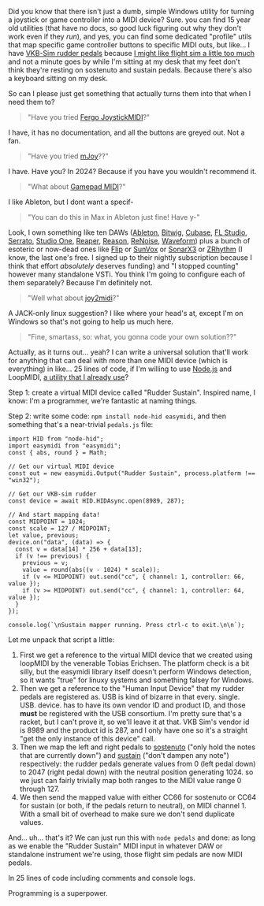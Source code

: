 Did you know that there isn't just a dumb, simple Windows utility for turning a joystick or game controller into a MIDI device? Sure. you can find 15 year old utilities (that have no docs, so good luck figuring out why they don't work even if they _run_), and yes, you can find some dedicated "profile" utils that map specific game controller buttons to specific MIDI outs, but like... I have [VKB-Sim rudder pedals](https://www.vkbcontrollers.com/products/t-rudders-mk-v-rudder-pedals) because [I might like flight sim a little too much](https://pomax.github.io/are-we-flying/) and not a minute goes by while I'm sitting at my desk that my feet don't think they're resting on sostenuto and sustain pedals. Because there's also a keyboard sitting on my desk. 

So can I please just get something that actually turns them into that when I need them to?

> "Have you tried [Fergo JoystickMIDI](https://www.fergonez.net/softwares/fjoymidi)?"

I have, it has no documentation, and all the buttons are greyed out. Not a fan.

> "Have you tried [mJoy](http://www.otk.it/mjoy/)??"

I have. Have you? In 2024? Because if you have you wouldn't recommend it.

> "What about [Gamepad MIDI](https://www.kaskobi.com/gamepadmidi)?"

I like Ableton, but I dont want a specif-

> "You can do this in Max in Ableton just fine! Have y-"

Look, I own something like ten DAWs ([Ableton](https://www.ableton.com/en/), [Bitwig](https://www.bitwig.com/), [Cubase](https://www.steinberg.net/cubase/), [FL Studio](https://www.image-line.com), [Serrato](https://serato.com/), [Studio One](https://www.presonus.com/en/studio-one.html), [Reaper](https://www.reaper.fm/), [Reason](https://www.reasonstudios.com/), [ReNoise](https://www.renoise.com/), [Waveform](https://www.tracktion.com/products/waveform-pro)) plus a bunch of esoteric or now-dead ones like [Flip](https://www.flipsampler.com/) or [SunVox](https://warmplace.ru/soft/sunvox/) or [SonarX3](https://www.soundonsound.com/reviews/cakewalk-sonar-x3-producer) or [ZRhythm](https://www.zrythm.org/en/index.html) (I know, the last one's free. I signed up to their nightly subscription because I think that effort _absolutely_ deserves funding) and "I stopped counting" however many standalone VSTi. You think I'm going to configure each of them separately? Because I'm definitely not.

> "Well what about [joy2midi](https://github.com/jessecrossen/hautmidi/tree/master/joy2midi)?"

A JACK-only linux suggestion? I like where your head's at, except I'm on Windows so that's not going to help us much here.

> "Fine, smartass, so: what, you gonna code your own solution??"

Actually, as it turns out... yeah? I can write a universal solution that'll work for anything that can deal with more than one MIDI device (which is everything) in like... 25 lines of code, if I'm willing to use [Node.js](https://nodejs.org/en) and LoopMIDI, [a utility that I already use](https://www.tobias-erichsen.de/software/loopmidi.html)?

Step 1: create a virtual MIDI device called "Rudder Sustain". Inspired name, I know: I'm a programmer, we're fantastic at naming things.

Step 2: write some code: `npm install node-hid easymidi`, and then something that's a near-trivial `pedals.js` file:

```
import HID from "node-hid";
import easymidi from "easymidi";
const { abs, round } = Math;

// Get our virtual MIDI device
const out = new easymidi.Output("Rudder Sustain", process.platform !== "win32");

// Get our VKB-sim rudder
const device = await HID.HIDAsync.open(8989, 287);

// And start mapping data!
const MIDPOINT = 1024;
const scale = 127 / MIDPOINT;
let value, previous;
device.on("data", (data) => {
  const v = data[14] * 256 + data[13];
  if (v !== previous) {
    previous = v;
    value = round(abs((v - 1024) * scale));
    if (v <= MIDPOINT) out.send("cc", { channel: 1, controller: 66, value });
    if (v >= MIDPOINT) out.send("cc", { channel: 1, controller: 64, value });
  }
});

console.log(`\nSustain mapper running. Press ctrl-c to exit.\n\n`);
```

Let me unpack that script a little:

1. First we get a reference to the virtual MIDI device that we created using loopMIDI by the venerable Tobias Erichsen. The platform check is a bit silly, but the easymidi library itself doesn't perform Windows detection, so it wants "true" for linuxy systems and something falsey for Windows.
1. Then we get a reference to the "Human Input Device" that my rudder pedals are registered as. USB is kind of bizarre in that every. single. USB. device. has to have its own vendor ID and product ID, and those **must** be registered with the USB consortium. I'm pretty sure that's a racket, but I can't prove it, so we'll leave it at that. VKB Sim's vendor id is 8989 and the product id is 287, and I only have one so it's a straight "get the only instance of this device" call.
1. Then we map the left and right pedals to [sostenuto](https://en.wikipedia.org/wiki/Piano_pedals#Sostenuto_pedal) ("only hold the notes that are currently down") and [sustain](https://en.wikipedia.org/wiki/Sustain_pedal) ("don't dampen any note") respectively: the rudder pedals generate values from 0 (left pedal down) to 2047 (right pedal down) with the neutral position generating 1024. so we just can fairly trivially map both ranges to the MIDI value range 0 through 127.
1. We then send the mapped value with either CC66 for sostenuto or CC64 for sustain (or both, if the pedals return to neutral), on MIDI channel 1. With a small bit of overhead to make sure we don't send duplicate values.

And... uh... that's it?  We can just run this with `node pedals` and done: as long as we enable the "Rudder Sustain" MIDI input  in whatever DAW or standalone instrument we're using, those flight sim pedals are now MIDI pedals. 

In 25 lines of code including comments and console logs.

Programming is a superpower.